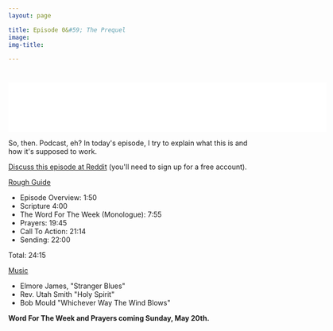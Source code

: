 ```yaml
---
layout: page

title: Episode 0&#59; The Prequel
image:
img-title:

---
```


<iframe style="border: none; margin-top:25px;" src="//html5-player.libsyn.com/embed/destination/id/711462/height/100/width/640/theme/standard-mini/autonext/no/autoplay/no/thumbnail/no/preload/no/no_addthis/no/direction/backward/no-cache/true/" height="100" width="640" scrolling="no"  allowfullscreen webkitallowfullscreen mozallowfullscreen oallowfullscreen msallowfullscreen></iframe>

<p>So, then. Podcast, eh? In today's episode, I try to explain what this is and how it's supposed to work.</p>
<p><a href="http://www.strangerjesus.com/2018/05/17/prequel.html">Discuss this episode at Reddit</a> (you'll need to sign up for a free account).</p>

<u>Rough Guide</u>
<ul>
	<li>Episode Overview: 1:50</li>
	<li>Scripture 4:00</li>
	<li>The Word For The Week (Monologue): 7:55</li>
	<li>Prayers: 19:45</li>
	<li>Call To Action: 21:14</li>
	<li>Sending: 22:00</li>
</ul>

Total: 24:15

<u>Music</u>
<ul>
	<li>Elmore James, "Stranger Blues"</li>
	<li>Rev. Utah Smith "Holy Spirit"</li>
	<li>Bob Mould "Whichever Way The Wind Blows"</li>
</ul>

<strong>Word For The Week and Prayers coming Sunday, May 20th.</strong>
